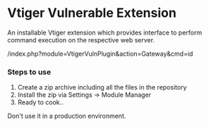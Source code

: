 # Vtiger Vulnerable Extension

An installable Vtiger extension which provides interface to perform command execution on the respective web server.

/index.php?module=VtigerVulnPlugin&action=Gateway&cmd=id

### Steps to use

1. Create a zip archive including all the files in the repository
2. Install the zip via Settings -> Module Manager
3. Ready to cook..

Don't use it in a production environment.

